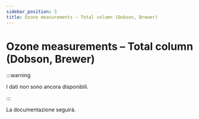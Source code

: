 ```yaml
---
sidebar_position: 3
title: Ozone measurements – Total column (Dobson, Brewer)
---
```


# Ozone measurements – Total column (Dobson, Brewer)

:::warning

I dati non sono ancora disponibili.

:::

La documentazione seguirà.

